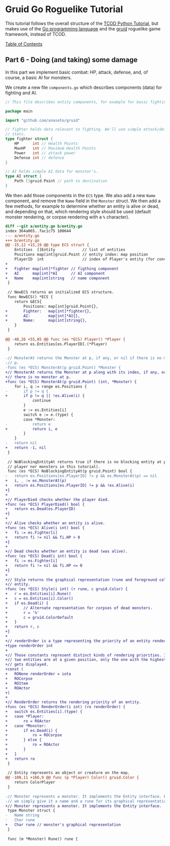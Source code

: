 # Gruid Go Roguelike Tutorial

This tutorial follows the overall structure of the [TCOD Python
Tutorial](http://rogueliketutorials.com/tutorials/tcod/v2), but makes use of
the [Go programming language](https://golang.org/) and the
[gruid](https://github.com/anaseto/gruid) roguelike game framework, instead of
TCOD.

[Table of Contents](https://github.com/anaseto/gruid-rltuto)

## Part 6 - Doing (and taking) some damage

In this part we implement basic combat: HP, attack, defense, and, of course, a
basic AI for monsters.

We create a new file `components.go` which describes components (data) for
fighting and AI.

``` go
// This file describes entity components, for example for basic fighting or AI.

package main

import "github.com/anaseto/gruid"

// fighter holds data relevant to fighting. We'll use simple attack/defense
// stats.
type fighter struct {
	HP      int // Health Points
	MaxHP   int // Maximum Health Points
	Power   int // attack power
	Defense int // defence
}

// AI holds simple AI data for monster's.
type AI struct {
	Path []gruid.Point // path to destination
}
```

We then add those components in the `ECS` type. We also add a new `Name`
component, and remove the `Name` field in the `Monster` struct. We then add a
few methods, for example to determine whether an entity is alive or dead, and
depending on that, which rendering style should be used (default monster
rendering, or corpse rendering with a `%` character).

``` diff
diff --git a/entity.go b/entity.go
index 364a065..fac1c75 100644
--- a/entity.go
+++ b/entity.go
@@ -15,12 +15,19 @@ type ECS struct {
 	Entities  []Entity            // list of entities
 	Positions map[int]gruid.Point // entity index: map position
 	PlayerID  int                 // index of Player's entity (for convenience)
+
+	Fighter map[int]*fighter // figthing component
+	AI      map[int]*AI      // AI component
+	Name    map[int]string   // name component
 }
 
 // NewECS returns an initialized ECS structure.
 func NewECS() *ECS {
 	return &ECS{
 		Positions: map[int]gruid.Point{},
+		Fighter:   map[int]*fighter{},
+		AI:        map[int]*AI{},
+		Name:      map[int]string{},
 	}
 }
 
@@ -48,26 +55,85 @@ func (es *ECS) Player() *Player {
 	return es.Entities[es.PlayerID].(*Player)
 }
 
-// MonsterAt returns the Monster at p, if any, or nil if there is no monster at
-// p.
-func (es *ECS) MonsterAt(p gruid.Point) *Monster {
+// MonsterAt returns the Monster at p along with its index, if any, or nil if
+// there is no monster at p.
+func (es *ECS) MonsterAt(p gruid.Point) (int, *Monster) {
 	for i, q := range es.Positions {
-		if p != q {
+		if p != q || !es.Alive(i) {
 			continue
 		}
 		e := es.Entities[i]
 		switch e := e.(type) {
 		case *Monster:
-			return e
+			return i, e
 		}
 	}
-	return nil
+	return -1, nil
 }
 
 // NoBlockingEntityAt returns true if there is no blocking entity at p (no
 // player nor monsters in this tutorial).
 func (es *ECS) NoBlockingEntityAt(p gruid.Point) bool {
-	return es.Positions[es.PlayerID] != p && es.MonsterAt(p) == nil
+	i, _ := es.MonsterAt(p)
+	return es.Positions[es.PlayerID] != p && !es.Alive(i)
+}
+
+// PlayerDied checks whether the player died.
+func (es *ECS) PlayerDied() bool {
+	return es.Dead(es.PlayerID)
+}
+
+// Alive checks whether an entity is alive.
+func (es *ECS) Alive(i int) bool {
+	fi := es.Fighter[i]
+	return fi != nil && fi.HP > 0
+}
+
+// Dead checks whether an entity is dead (was alive).
+func (es *ECS) Dead(i int) bool {
+	fi := es.Fighter[i]
+	return fi != nil && fi.HP <= 0
+}
+
+// Style returns the graphical representation (rune and foreground color) of an
+// entity.
+func (es *ECS) Style(i int) (r rune, c gruid.Color) {
+	r = es.Entities[i].Rune()
+	c = es.Entities[i].Color()
+	if es.Dead(i) {
+		// Alternate representation for corpses of dead monsters.
+		r = '%'
+		c = gruid.ColorDefault
+	}
+	return r, c
+}
+
+// renderOrder is a type representing the priority of an entity rendering.
+type renderOrder int
+
+// Those constants represent distinct kinds of rendering priorities. In case
+// two entities are at a given position, only the one with the highest priority
+// gets displayed.
+const (
+	RONone renderOrder = iota
+	ROCorpse
+	ROItem
+	ROActor
+)
+
+// RenderOrder returns the rendering priority of an entity.
+func (es *ECS) RenderOrder(i int) (ro renderOrder) {
+	switch es.Entities[i].(type) {
+	case *Player:
+		ro = ROActor
+	case *Monster:
+		if es.Dead(i) {
+			ro = ROCorpse
+		} else {
+			ro = ROActor
+		}
+	}
+	return ro
 }
 
 // Entity represents an object or creature on the map.
@@ -100,11 +166,9 @@ func (p *Player) Color() gruid.Color {
 	return ColorPlayer
 }
 
-// Monster represents a monster. It implements the Entity interface. For now,
-// we simply give it a name and a rune for its graphical representation.
+// Monster represents a monster. It implements the Entity interface.
 type Monster struct {
-	Name string
-	Char rune
+	Char rune // monster's graphical representation
 }
 
 func (m *Monster) Rune() rune {
```
